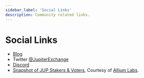 ```yaml
---
sidebar_label: 'Social Links'
description: Community related links.
---
```

# Social Links
- [Blog](/blog)
- Twitter [@JupiterExchange](https://twitter.com/JupiterExchange)
- [Discord](https://discord.gg/jup)
- [Snapshot of JUP Stakers & Voters](https://app.hex.tech/fc6e427a-6bfb-40e5-9cc1-1808967c3c12/app/a75f3099-0376-408b-91d2-11901306d1a7/latest), Courtesy of [Allium Labs](https://twitter.com/AlliumLabs).
